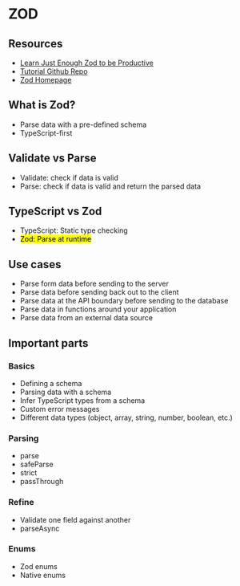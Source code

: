 # ZOD

## Resources

- [Learn Just Enough Zod to be Productive](https://youtu.be/1MT3mOsVxAo?si=gXXFISS4nPx7CaRX)
- [Tutorial Github Repo](https://github.com/TomDoesTech/just-enough-zod-to-be-productive)
- [Zod Homepage](https://zod.dev)

## What is Zod?

- Parse data with a pre-defined schema
- TypeScript-first

## Validate vs Parse

- Validate: check if data is valid
- Parse: check if data is valid and return the parsed data

## TypeScript vs Zod

- TypeScript: Static type checking
- <mark>Zod: Parse at runtime</mark>

## Use cases

- Parse form data before sending to the server
- Parse data before sending back out to the client
- Parse data at the API boundary before sending to the database
- Parse data in functions around your application
- Parse data from an external data source

## Important parts

### Basics

- Defining a schema
- Parsing data with a schema
- Infer TypeScript types from a schema
- Custom error messages
- Different data types (object, array, string, number, boolean, etc.)

### Parsing

- parse
- safeParse
- strict
- passThrough

### Refine

- Validate one field against another
- parseAsync

### Enums

- Zod enums
- Native enums
